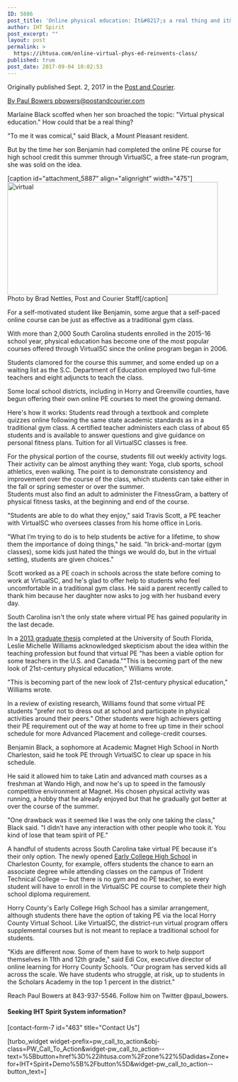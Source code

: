 ```yaml
---
ID: 5886
post_title: 'Online physical education: It&#8217;s a real thing and it&#8217;s reinventing S.C. gym class'
author: IHT Spirit
post_excerpt: ""
layout: post
permalink: >
  https://ihtusa.com/online-virtual-phys-ed-reinvents-class/
published: true
post_date: 2017-09-04 10:02:53
---
```

Originally published Sept. 2, 2017 in the <a href="http://www.postandcourier.com/news/online-physical-education-it-s-a-real-thing-in-south/article_9c7ecb94-867e-11e7-8779-d753e712ebe0.html" target="_blank" rel="noopener">Post and Courier</a>.

<span id="author-popup-2ffda348-79c1-11e6-bf90-0f4b11c88723-asset-9c7ecb94-867e-11e7-8779-d753e712ebe0" class="asset-byline" title="" data-original-title=""><a href="https://www.postandcourier.com/users/profile/PaulBowers">By Paul Bowers pbowers@postandcourier.com</a></span>

Marlaine Black scoffed when her son broached the topic: "Virtual physical education." How could that be a real thing?

"To me it was comical," said Black, a Mount Pleasant resident.

But by the time her son Benjamin had completed the online PE course for high school credit this summer through VirtualSC, a free state-run program, she was sold on the idea.

[caption id="attachment_5887" align="alignright" width="475"]<a href="https://ihtusa.com/wp-content/uploads/2017/09/5806bfbfd3d11.image_.jpg"><img class="wp-image-5887" src="https://ihtusa.com/wp-content/uploads/2017/09/5806bfbfd3d11.image_-300x161.jpg" alt="virtual" width="475" height="254" /></a> Photo by Brad Nettles, Post and Courier Staff[/caption]

For a self-motivated student like Benjamin, some argue that a self-paced online course can be just as effective as a traditional gym class.<!--more-->

With more than 2,000 South Carolina students enrolled in the 2015-16 school year, physical education has become one of the most popular courses offered through VirtualSC since the online program began in 2006.

Students clamored for the course this summer, and some ended up on a waiting list as the S.C. Department of Education employed two full-time teachers and eight adjuncts to teach the class.

Some local school districts, including in Horry and Greenville counties, have begun offering their own online PE courses to meet the growing demand.

Here's how it works: Students read through a textbook and complete quizzes online following the same state academic standards as in a traditional gym class. A certified teacher administers each class of about 65 students and is available to answer questions and give guidance on personal fitness plans. Tuition for all VirtualSC classes is free.

<aside class="tncms-inline-relcontent tncms-inline-relcontent-info tncms-inline-alignment-right">For the physical portion of the course, students fill out weekly activity logs. Their activity can be almost anything they want: Yoga, club sports, school athletics, even walking. The point is to demonstrate consistency and improvement over the course of the class, which students can take either in the fall or spring semester or over the summer.</aside>Students must also find an adult to administer the FitnessGram, a battery of physical fitness tasks, at the beginning and end of the course.

"Students are able to do what they enjoy," said Travis Scott, a PE teacher with VirtualSC who oversees classes from his home office in Loris.

"What I’m trying to do is to help students be active for a lifetime, to show them the importance of doing things," he said. "In brick-and-mortar (gym classes), some kids just hated the things we would do, but in the virtual setting, students are given choices."

Scott worked as a PE coach in schools across the state before coming to work at VirtualSC, and he's glad to offer help to students who feel uncomfortable in a traditional gym class. He said a parent recently called to thank him because her daughter now asks to jog with her husband every day.
<div class="asset-content subscriber-premium">

South Carolina isn't the only state where virtual PE has gained popularity in the last decade.

In a <a href="http://scholarcommons.usf.edu/cgi/viewcontent.cgi?article=6158&amp;context=etd" target="_blank" rel="noopener">2013 graduate thesis</a> completed at the University of South Florida, Leslie Michelle Williams acknowledged skepticism about the idea within the teaching profession but found that virtual PE "has been a viable option for some teachers in the U.S. and Canada.""This is becoming part of the new look of 21st-century physical education," Williams wrote.

"This is becoming part of the new look of 21st-century physical education," Williams wrote.

In a review of existing research, Williams found that some virtual PE students "prefer not to dress out at school and participate in physical activities around their peers." Other students were high achievers getting their PE requirement out of the way at home to free up time in their school schedule for more Advanced Placement and college-credit courses.

Benjamin Black, a sophomore at Academic Magnet High School in North Charleston, said he took PE through VirtualSC to clear up space in his schedule.

He said it allowed him to take Latin and advanced math courses as a freshman at Wando High, and now he's up to speed in the famously competitive environment at Magnet. His chosen physical activity was running, a hobby that he already enjoyed but that he gradually got better at over the course of the summer.

"One drawback was it seemed like I was the only one taking the class," Black said. "I didn’t have any interaction with other people who took it. You kind of lose that team spirit of PE."

A handful of students across South Carolina take virtual PE because it's their only option. The newly opened <a href="http://www.postandcourier.com/news/aspiring-first-generation-college-students-seek-golden-opportunity-at-early/article_6e996896-834b-11e7-b5c0-b7d0839ee9a8.html" target="_blank" rel="noopener">Early College High School</a> in Charleston County, for example, offers students the chance to earn an associate degree while attending classes on the campus of Trident Technical College — but there is no gym and no PE teacher, so every student will have to enroll in the VirtualSC PE course to complete their high school diploma requirement.

Horry County's Early College High School has a similar arrangement, although students there have the option of taking PE via the local Horry County Virtual School. Like VirtualSC, the district-run virtual program offers supplemental courses but is not meant to replace a traditional school for students.

"Kids are different now. Some of them have to work to help support themselves in 11th and 12th grade," said Edi Cox, executive director of online learning for Horry County Schools. "Our program has served kids all across the scale. We have students who struggle, at risk, up to students in the Scholars Academy in the top 1 percent in the district."
<div id="tncms-region-article_instory_bottom" class="tncms-region hidden-print">Reach Paul Bowers at 843-937-5546. Follow him on Twitter @paul_bowers.</div>
<div>
<h4>Seeking IHT Spirit System information?</h4>
[contact-form-7 id="463" title="Contact Us"]

[turbo_widget widget-prefix=pw_call_to_action&obj-class=PW_Call_To_Action&widget-pw_call_to_action--text=%5Bbutton+href%3D%22ihtusa.com%2Fzone%22%5Dadidas+Zone+for+IHT+Spirit+Demo%5B%2Fbutton%5D&widget-pw_call_to_action--button_text=]

</div>
</div>
